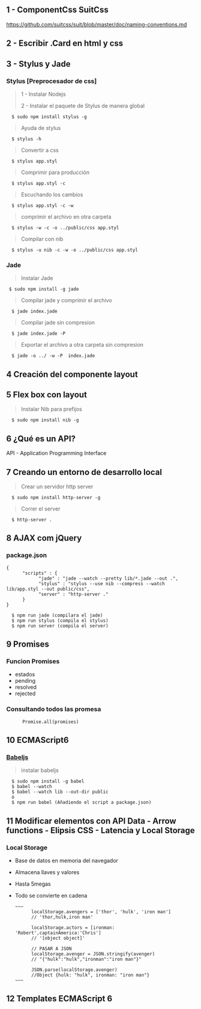 ## 1 - ComponentCss SuitCss

https://github.com/suitcss/suit/blob/master/doc/naming-conventions.md

## 2 - Escribir .Card en html y css

## 3 - Stylus y Jade

### Stylus [Preprocesador de css]

> 1 - Instalar Nodejs
> 
> 2 - Instalar el paquete de Stylus de manera global

      $ sudo npm install stylus -g
> Ayuda de stylus
        
      $ stylus -h 
> Convertir a css

      $ stylus app.styl

> Comprimir para producción

      $ stylus app.styl -c
> Escuchando los cambios

      $ stylus app.styl -c -w

> comprimir el archivo en otra carpeta
     
      $ stylus -w -c -o ../public/css app.styl
 
> Compilar con nib
      
      $ stylus -u nib -c -w -o ../public/css app.styl


### Jade

> Instalar Jade
        
     $ sudo npm install -g jade
> Compilar jade y comprimir el archivo
        
      $ jade index.jade
> Compilar jade sin compresion

      $ jade index.jade -P
                
> Exportar el archivo a otra carpeta sin compresion
        
      $ jade -o ../ -w -P  index.jade

## 4 Creación del componente layout

## 5 Flex box con layout

> Instalar Nib para prefijos

      $ sudo npm install nib -g

## 6 ¿Qué es un API?

API - Application Programming Interface

## 7 Creando un entorno de desarrollo local

> Crear un servidor http server

      $ sudo npm install http-server -g

> Correr el server 
      
      $ http-server .

## 8 AJAX com jQuery

### package.json

~~~
{
      "scripts" : {
            "jade" : "jade --watch --pretty lib/*.jade --out .",
            "stylus" : "stylus --use nib --compress --watch lib/app.styl --out public/css",
            "server" : "http-server ."
      }
}
~~~

      $ npm run jade (compilara el jade)
      $ npm run stylus (compila el stylus)
      $ npm run server (compila el server)
 
## 9 Promises

### Funcion Promises 

> 
* estados
* pending
* resolved
* rejected

### Consultando todos las promesa

~~~
      Promise.all(promises)
~~~

## 10 ECMAScript6

### [Babeljs](https://babeljs.io)

> instalar babeljs
      
      $ sudo npm install -g babel
      $ babel --watch
      $ babel --watch lib --out-dir public
      ó
      $ npm run babel (Añadiendo el script a package.json)

## 11 Modificar elementos con API Data - Arrow functions - Elipsis CSS - Latencia y Local Storage

### Local Storage

* Base de datos en memoria del navegador
* Almacena llaves y valores
* Hasta 5megas
* Todo se convierte en cadena
      
      ~~~
            localStorage.avengers = ['thor', 'hulk', 'iron man']
            // 'thor,hulk,iron man'
            
            localStorage.actors = [ironman: 'Robert',captainAmerica:'Chris']
            // '[object object]'
            
            // PASAR A JSON
            localStorage.avenger = JSON.stringify(avenger)
            // "{"hulk":"hulk","ironman":"iron man"}"
            
            JSON.parse(localStorage.avenger)
            //Object {hulk: "hulk", ironman: "iron man"}
      ~~~

## 12 Templates ECMAScript 6









